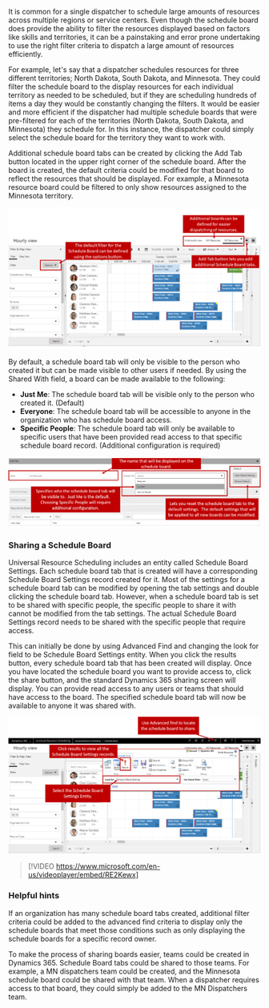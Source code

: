 It is common for a single dispatcher to schedule large amounts of resources across multiple regions or service centers. Even though the schedule board does provide the ability to filter the resources displayed based on factors like skills and territories, it can be a painstaking and error prone undertaking to use the right filter criteria to dispatch a large amount of resources efficiently.

For example, let's say that a dispatcher schedules resources for three different territories; North Dakota, South Dakota, and Minnesota. They could filter the schedule board to the display resources for each individual territory as needed to be scheduled, but if they are scheduling hundreds of items a day they would be constantly changing the filters. It would be easier and more efficient if the dispatcher had multiple schedule boards that were pre-filtered for each of the territories (North Dakota, South Dakota, and Minnesota) they schedule for. In this instance, the dispatcher could simply select the schedule board for the territory they want to work with.

Additional schedule board tabs can be created by clicking the Add Tab button located in the upper right corner of the schedule board. After the board is created, the default criteria could be modified for that
board to reflect the resources that should be displayed. For example, a Minnesota resource board could be filtered to only show resources assigned to the Minnesota territory.


![Hourly View](../media/csb-unit1-1.png)

By default, a schedule board tab will only be visible to the person who created it but can be made visible to other users if needed. By using the Shared With field, a board can be made available to the following:

-   **Just Me**: The schedule board tab will be visible only to the person who created it. (Default)
-   **Everyone**: The schedule board tab will be accessible to anyone in the organization who has schedule board access.
-   **Specific People**: The schedule board tab will only be available to specific users that have been provided read access to that specific schedule board record. (Additional configuration is required)

![Add Tab View](../media/csb-unit1-2.png)

### Sharing a Schedule Board

Universal Resource Scheduling includes an entity called Schedule Board Settings. Each schedule board tab that is created will have a corresponding Schedule Board Settings record created for it. Most of the settings for a schedule board tab can be modified by opening the tab settings and double clicking the schedule board tab. However, when a schedule board tab is set to be shared with specific people, the specific people to share it with cannot be modified from the tab settings. The actual Schedule Board Settings record needs to be shared with the specific people that require access.

This can initially be done by using Advanced Find and changing the look for field to be Schedule Board Settings entity. When you click the results button, every schedule board tab that has been created will display. Once you have located the schedule board you want to provide access to, click the share button, and the standard Dynamics 365 sharing screen will display. You can provide read access to any users or teams that should have access to the board. The specified schedule board tab will now be available to anyone it was shared with.

![Sharing a Schedule Board](../media/csb-unit1-3.png)

> [!VIDEO https://www.microsoft.com/en-us/videoplayer/embed/RE2Kewx]

### Helpful hints

If an organization has many schedule board tabs created, additional filter criteria could be added to the advanced find criteria to display only the schedule boards that meet those conditions such as only displaying the schedule boards for a specific record owner.

To make the process of sharing boards easier, teams could be created in Dynamics 365. Schedule Board tabs could be shared to those teams. For example, a MN dispatchers team could be created, and the Minnesota schedule board could be shared with that team. When a dispatcher requires access to that board, they could simply be added to the MN Dispatchers team.
